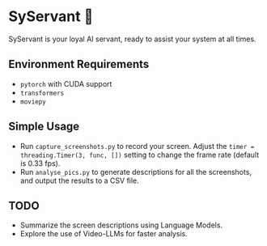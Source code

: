 # SyServant 🤵
SyServant is your loyal AI servant, ready to assist your system at all times.

## Environment Requirements
- `pytorch` with CUDA support
- `transformers`
- `moviepy`

## Simple Usage
- Run `capture_screenshots.py` to record your screen. Adjust the `timer = threading.Timer(3, func, [])` setting to change the frame rate (default is 0.33 fps).
- Run `analyse_pics.py` to generate descriptions for all the screenshots, and output the results to a CSV file.

## TODO
- Summarize the screen descriptions using Language Models.
- Explore the use of Video-LLMs for faster analysis.
